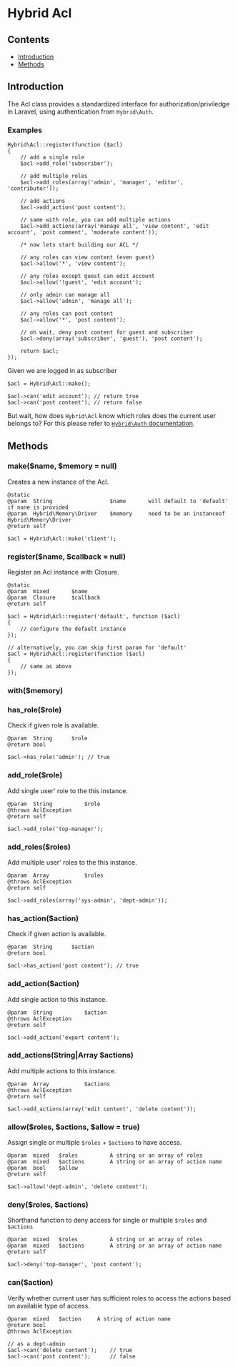 # Hybrid Acl

## Contents

- [Introduction](#introduction)
- [Methods](#methods)

<a name="introduction"></a>
## Introduction

The Acl class provides a standardized interface for authorization/priviledge in Laravel, using authentication from `Hybrid\Auth`.

### Examples

	Hybrid\Acl::register(function ($acl)
	{
		// add a single role
		$acl->add_role('subscriber');
		
		// add multiple roles
		$acl->add_roles(array('admin', 'manager', 'editor', 'contributor'));
		
		// add actions
		$acl->add_action('post content');
		
		// same with role, you can add multiple actions
		$acl->add_actions(array('manage all', 'view content', 'edit account', 'post comment', 'moderate content'));
		
		/* now lets start building our ACL */
		
		// any roles can view content (even guest)
		$acl->allow('*', 'view content'); 
		
		// any roles except guest can edit account
		$acl->allow('!guest', 'edit account'); 
		
		// only admin can manage all
		$acl->allow('admin', 'manage all'); 
		
		// any roles can post content
		$acl->allow('*', 'post content'); 
		
		// oh wait, deny post content for guest and subscriber
		$acl->deny(array('subscriber', 'guest'), 'post content');
				
		return $acl;
	}); 
	
Given we are logged in as subscriber

	$acl = Hybrid\Acl::make();
	
	$acl->can('edit account'); // return true
	$acl->can('post content'); // return false

But wait, how does `Hybrid\Acl` know which roles does the current user belongs to? For this please refer to [`Hybrid\Auth` documentation](./auth.md).

<a name="methods"></a>
## Methods

### make($name, $memory = null)

Creates a new instance of the Acl. 

	@static
	@param	String 					$name 		will default to 'default' if none is provided
	@param  Hybrid\Memory\Driver	$memory		need to be an instanceof Hybrid\Memory\Driver
	@return self
	
	$acl = Hybrid\Acl::make('client');
	
### register($name, $callback = null)

Register an Acl instance with Closure.

	@static
	@param	mixed		$name
	@param  Closure 	$callback
	@return self
	
	$acl = Hybrid\Acl::register('default', function ($acl)
	{
		// configure the default instance
	});
	
	// alternatively, you can skip first param for 'default'
	$acl = Hybrid\Acl::register(function ($acl)
	{
		// same as above
	});

### with($memory)

### has_role($role)

Check if given role is available.

	@param 	String		$role
	@return bool
	
	$acl->has_role('admin'); // true

### add_role($role)

Add single user' role to the this instance.

	@param 	String			$role
	@throws AclException
	@return	self
	
	$acl->add_role('top-manager');

### add_roles($roles)

Add multiple user' roles to the this instance.

	@param	Array			$roles
	@throws AclException
	@return self
	
	$acl->add_roles(array('sys-admin', 'dept-admin'));

### has_action($action)

Check if given action is available.

	@param 	String		$action
	@return bool
	
	$acl->has_action('post content'); // true

### add_action($action)

Add single action to this instance.

	@param	String			$action
	@throws AclException
	@return self
	
	$acl->add_action('export content');


### add_actions(String|Array $actions)

Add multiple actions to this instance.

	@param	Array			$actions
	@throws AclException
	@return self
	
	$acl->add_actions(array('edit content', 'delete content'));

### allow($roles, $actions, $allow = true)

Assign single or multiple `$roles` + `$actions` to have access.

	@param  mixed   $roles          A string or an array of roles
	@param  mixed   $actions        A string or an array of action name
	@param  bool    $allow
	@return self
	
	$acl->allow('dept-admin', 'delete content');

### deny($roles, $actions)

Shorthand function to deny access for single or multiple `$roles` and `$actions`

	@param  mixed   $roles          A string or an array of roles
	@param  mixed   $actions        A string or an array of action name
	@return self
	
	$acl->deny('top-manager', 'post content');
	
### can($action)

Verify whether current user has sufficient roles to access the actions based on available type of access.

	@param  mixed   $action     A string of action name
	@return bool
	@throws AclException
	
	// as a dept-admin
	$acl->can('delete content');	// true
	$acl->can('post content');		// false